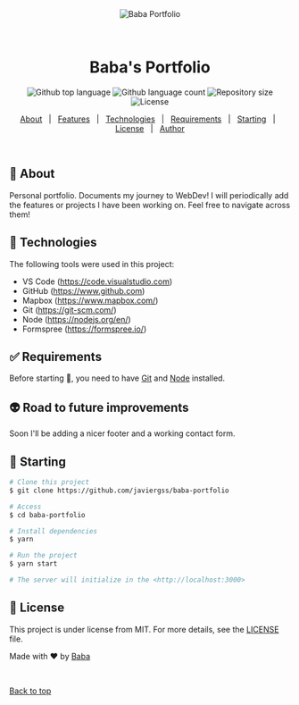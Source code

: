 <div align="center" id="top"> 
  <img src="./.github/app.gif" alt="Baba Portfolio" />

  &#xa0;

  <!-- <a href="https://babaportfolio.netlify.app">Demo</a> -->
</div>

<h1 align="center">Baba's Portfolio</h1>

<p align="center">
  <img alt="Github top language" src="https://img.shields.io/github/languages/top/javiergss/baba-portfolio?color=56BEB8">

  <img alt="Github language count" src="https://img.shields.io/github/languages/count/javiergss/baba-portfolio?color=56BEB8">

  <img alt="Repository size" src="https://img.shields.io/github/repo-size/javiergss/baba-portfolio?color=56BEB8">

  <img alt="License" src="https://img.shields.io/github/license/javiergss/baba-portfolio?color=56BEB8">

  <!-- <img alt="Github issues" src="https://img.shields.io/github/issues/javiergss/baba-portfolio?color=56BEB8" /> -->

  <!-- <img alt="Github forks" src="https://img.shields.io/github/forks/javiergss/baba-portfolio?color=56BEB8" /> -->

  <!-- <img alt="Github stars" src="https://img.shields.io/github/stars/javiergss/baba-portfolio?color=56BEB8" /> -->
</p>

<!-- Status -->

<!-- <h4 align="center"> 
	🚧  Baba Portfolio 🚀 Under construction...  🚧
</h4> 

<hr> -->

<p align="center">
  <a href="#dart-about">About</a> &#xa0; | &#xa0; 
  <a href="#sparkles-features">Features</a> &#xa0; | &#xa0;
  <a href="#rocket-technologies">Technologies</a> &#xa0; | &#xa0;
  <a href="#white_check_mark-requirements">Requirements</a> &#xa0; | &#xa0;
  <a href="#checkered_flag-starting">Starting</a> &#xa0; | &#xa0;
  <a href="#memo-license">License</a> &#xa0; | &#xa0;
  <a href="https://github.com/javiergss" target="_blank">Author</a>
</p>

<br>

## :dart: About ##

Personal portfolio. Documents my journey to WebDev! I will periodically add the features or projects I have been working on. Feel free to navigate across them!

## :rocket: Technologies ##

The following tools were used in this project:

- VS Code (https://code.visualstudio.com)
- GitHub (https://www.github.com)
- Mapbox (https://www.mapbox.com/)
- Git (https://git-scm.com/)
- Node (https://nodejs.org/en/)
- Formspree (https://formspree.io/)

## :white_check_mark: Requirements ##

Before starting :checkered_flag:, you need to have [Git](https://git-scm.com) and [Node](https://nodejs.org/en/) installed.

## :alien: Road to future improvements ##

Soon I'll be adding a nicer footer and a working contact form.

## :checkered_flag: Starting ##

```bash
# Clone this project
$ git clone https://github.com/javiergss/baba-portfolio

# Access
$ cd baba-portfolio

# Install dependencies
$ yarn

# Run the project
$ yarn start

# The server will initialize in the <http://localhost:3000>
```

## :memo: License ##

This project is under license from MIT. For more details, see the [LICENSE](LICENSE.md) file.


Made with :heart: by <a href="https://github.com/javiergss" target="_blank">Baba</a>

&#xa0;

<a href="#top">Back to top</a>
